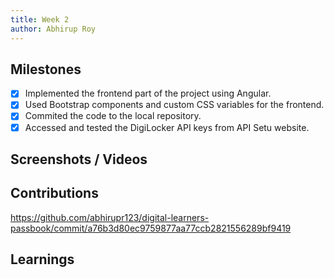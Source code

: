 ```yaml
---
title: Week 2
author: Abhirup Roy
---
```


## Milestones
- [x] Implemented the frontend part of the project using Angular.
- [x] Used Bootstrap components and custom CSS variables for the frontend.
- [x] Commited the code to the local repository.
- [x] Accessed and tested the DigiLocker API keys from API Setu website.

## Screenshots / Videos 

## Contributions
https://github.com/abhirupr123/digital-learners-passbook/commit/a76b3d80ec9759877aa77ccb2821556289bf9419
## Learnings